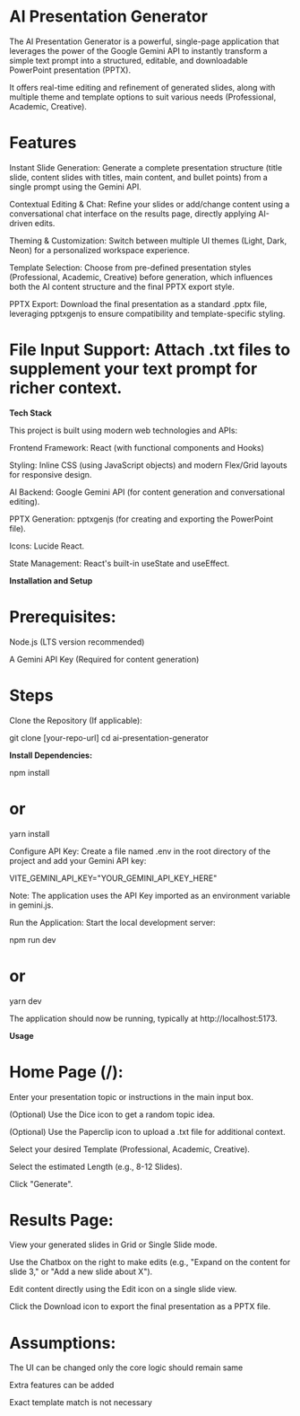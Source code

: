 # AI Presentation Generator

The AI Presentation Generator is a powerful, single-page application that leverages the power of the Google Gemini API to instantly transform a simple text prompt into a structured, editable, and downloadable PowerPoint presentation (PPTX).

It offers real-time editing and refinement of generated slides, along with multiple theme and template options to suit various needs (Professional, Academic, Creative).

# Features

Instant Slide Generation: Generate a complete presentation structure (title slide, content slides with titles, main content, and bullet points) from a single prompt using the Gemini API.

Contextual Editing & Chat: Refine your slides or add/change content using a conversational chat interface on the results page, directly applying AI-driven edits.

Theming & Customization: Switch between multiple UI themes (Light, Dark, Neon) for a personalized workspace experience.

Template Selection: Choose from pre-defined presentation styles (Professional, Academic, Creative) before generation, which influences both the AI content structure and the final PPTX export style.

PPTX Export: Download the final presentation as a standard .pptx file, leveraging pptxgenjs to ensure compatibility and template-specific styling.

# File Input Support: Attach .txt files to supplement your text prompt for richer context.

**Tech Stack**

This project is built using modern web technologies and APIs:

Frontend Framework: React (with functional components and Hooks)

Styling: Inline CSS (using JavaScript objects) and modern Flex/Grid layouts for responsive design.

AI Backend: Google Gemini API (for content generation and conversational editing).

PPTX Generation: pptxgenjs (for creating and exporting the PowerPoint file).

Icons: Lucide React.

State Management: React's built-in useState and useEffect.

**Installation and Setup**

# Prerequisites:

Node.js (LTS version recommended)

A Gemini API Key (Required for content generation)

# Steps

Clone the Repository (If applicable):

git clone [your-repo-url]
cd ai-presentation-generator


**Install Dependencies:**

npm install
# or
yarn install


Configure API Key:
Create a file named .env in the root directory of the project and add your Gemini API key:

VITE_GEMINI_API_KEY="YOUR_GEMINI_API_KEY_HERE"


Note: The application uses the API Key imported as an environment variable in gemini.js.

Run the Application:
Start the local development server:

npm run dev
# or
yarn dev


The application should now be running, typically at http://localhost:5173.

**Usage**

# Home Page (/):

Enter your presentation topic or instructions in the main input box.

(Optional) Use the Dice icon to get a random topic idea.

(Optional) Use the Paperclip icon to upload a .txt file for additional context.

Select your desired Template (Professional, Academic, Creative).

Select the estimated Length (e.g., 8-12 Slides).

Click "Generate".

# Results Page:

View your generated slides in Grid or Single Slide mode.

Use the Chatbox on the right to make edits (e.g., "Expand on the content for slide 3," or "Add a new slide about X").

Edit content directly using the Edit icon on a single slide view.

Click the Download icon to export the final presentation as a PPTX file.

# Assumptions:

The UI can be changed only the core logic should remain same

Extra features can be added

Exact template match is not necessary
